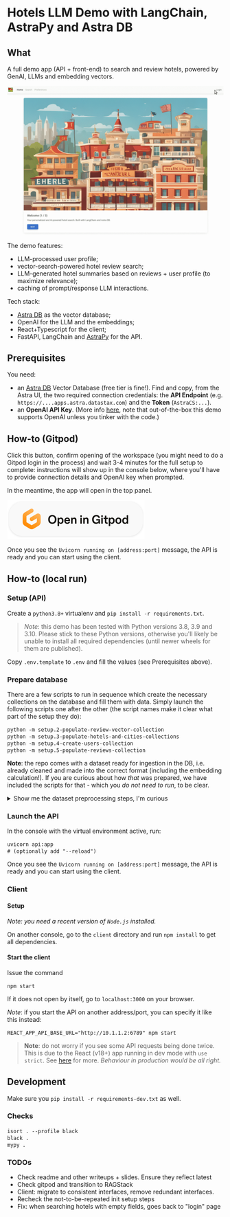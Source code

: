 # Hotels LLM Demo with LangChain, AstraPy and Astra DB

## What

A full demo app (API + front-end) to search and review hotels, powered by
GenAI, LLMs and embedding vectors.

![App screenshot](images/hotels_animated.gif)

The demo features:

- LLM-processed user profile;
- vector-search-powered hotel review search;
- LLM-generated hotel summaries based on reviews + user profile (to maximize relevance);
- caching of prompt/response LLM interactions.

Tech stack:

- [Astra DB](https://docs.datastax.com/en/astra/astra-db-vector/) as the vector database;
- OpenAI for the LLM and the embeddings;
- React+Typescript for the client;
- FastAPI, LangChain and [AstraPy](https://github.com/datastax/astrapy/#readme) for the API.

## Prerequisites

You need:

- an [Astra DB](https://docs.datastax.com/en/astra/astra-db-vector/) Vector Database (free tier is fine!). Find and copy, from the Astra UI, the two required connection credentials: the **API Endpoint** (e.g. `https://....apps.astra.datastax.com`) and the **Token** (`AstraCS:...`).
- an **OpenAI API Key**. (More info [here](https://cassio.org/start_here/#llm-access), note that out-of-the-box this demo supports OpenAI unless you tinker with the code.)

</details>


## How-to (Gitpod)

Click this button, confirm opening of the workspace
(you might need to do a Gitpod login in the process) and wait 3-4 minutes for the full setup to complete:
instructions will show up in the console below, where you'll have
to provide connection details and OpenAI key when prompted.

In the meantime, the app will open in the top panel.

<a href="https://gitpod.io/#https://github.com/hemidactylus/langchain-astrapy-hotels-app"><img src="images/open_in_gitpod.svg" /></a>

Once you see the `Uvicorn running on [address:port]` message,
the API is ready and you can start using the client.

## How-to (local run)

### Setup (API)

Create a `python3.8+` virtualenv and `pip install -r requirements.txt`.

> _Note_: this demo has been tested with Python versions 3.8, 3.9 and 3.10. Please stick to these Python versions, otherwise you'll likely be unable to install all required dependencies (until newer wheels for them are published).

Copy `.env.template` to `.env` and fill the values (see Prerequisites above).

### Prepare database

There are a few scripts to run in sequence which create the necessary collections
on the database and fill them with data. Simply launch the following scripts
one after the other (the script names make it clear what part of the setup they do):

```
python -m setup.2-populate-review-vector-collection
python -m setup.3-populate-hotels-and-cities-collections
python -m setup.4-create-users-collection
python -m setup.5-populate-reviews-collection
```

**Note**: the repo comes with a dataset ready for ingestion in the DB, i.e.
already cleaned and made into the correct format (including the embedding calculation!).
If you are curious about
how _that_ was prepared, we have included the scripts for that - which
you _do not need to run_, to be clear.

<details><summary>Show me the dataset preprocessing steps, I'm curious</summary>

#### Download the dataset

Download `Datafiniti_Hotel_Reviews_Jun19.csv` from [here](https://www.kaggle.com/datasets/datafiniti/hotel-reviews?select=Datafiniti_Hotel_Reviews_Jun19.csv)
(unzip if necessary) and put it into `setup/original`.

#### Clean the input CSV

Refine the original CSV into its "cleaned" version for later use:

```
python -m setup.0-clean-csv
```

#### Calculate embeddings (takes time and some OpenAI calls!)

This script calculates embedding vectors for all reviews
(it actually combines review title and body in a certain way, and the
resulting string is what is sent to the embedding OpenAI service):

```
python -m setup.1-augment-with-embeddings
```

_Note_: this step is time-consuming and makes use of several calls of your
OpenAI account. This is why, to save time and (your) money, the script stores
the resulting vectors in a `precalculated_embeddings.json` file (which uses
a custom compression scheme, see the code!),
so that the "populate review vector collection" step does not need to calculate them
anymore. We included the precalculated embeddings in the repo: this is why
you can start the setup from step 2.

</details>


### Launch the API

In the console with the virtual environment active, run:

```
uvicorn api:app
# (optionally add "--reload")
```

Once you see the `Uvicorn running on [address:port]` message,
the API is ready and you can start using the client.

### Client

#### Setup

_Note: you need a recent version of `Node.js` installed._

On another console, go to the `client` directory
and run `npm install` to get all dependencies.

#### Start the client

Issue the command

```
npm start
```

If it does not open by itself, go to `localhost:3000` on your browser.

_Note_: if you start the API on another address/port, you can specify it like this instead:

```
REACT_APP_API_BASE_URL="http://10.1.1.2:6789" npm start
```

> **Note**: do not worry if you see some API requests being done twice. This is due to the React (v18+) app running in dev mode with `use strict`. See [here](https://stackoverflow.com/questions/72238175/why-useeffect-running-twice-and-how-to-handle-it-well-in-react) for more. _Behaviour in production would be all right._

## Development

Make sure you `pip install -r requirements-dev.txt` as well.

### Checks


```
isort . --profile black
black .
mypy .
```

### TODOs

- Check readme and other writeups + slides. Ensure they reflect latest
- Check gitpod and transition to RAGStack
- Client: migrate to consistent interfaces, remove redundant interfaces.
- Recheck the not-to-be-repeated init setup steps
- Fix: when searching hotels with empty fields, goes back to "login" page

